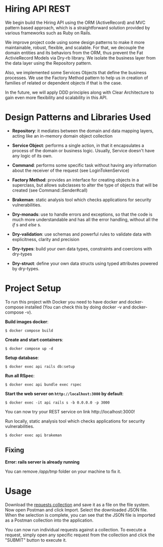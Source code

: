 Hiring API REST
===

We begin build the Hiring API using the ORM (ActiveRecord) and MVC pattern based approach, which is a straightforward solution provided by various frameworks such as Ruby on Rails.

We improve project code using some design patterns to make it more maintainable, robust, flexible, and scalable. For that, we decouple the domain entities and its behaviors from the ORM, thus prevent the Fat ActivieRecord Models via Dry-rb library. We isolate the business layer from the data layer using the Repository pattern. 

Also, we implemented some Services Objects that define the business processes. We use the Factory Method pattern to help us in creation of families of related or dependent objects if that is the case.

In the future, we will apply DDD principles along with Clear Architecture to gain even more flexibility and scalability in this API.

Design Patterns and Libraries Used
===

* **Repository**: it mediates between the domain and data mapping layers, acting like an in-memory domain object collection
* **Service Object**: performs a single action, in that it encapsulates a process of the domain or business logic. Usually, Service doesn't have any logic of its own.
* **Command**: performs some specific task without having any information about the receiver of the request (see LoginTokenService)
* **Factory Method**: provides an interface for creating objects in a superclass, but allows subclasses to alter the type of objects that will be created (see Command::Sender#call)


* **Brakeman**: static analysis tool which checks applications for security vulnerabilities.
* **Dry-monads**: use to handle errors and exceptions, so that the code is much more understandable and has all the error handling, without all the _if_ s and _else_ s.
* **Dry-validation**: use schemas and powerful rules to validate data with explicitness, clarity and precision
* **Dry-types**: build your own data types, constraints and coercions with dry-types
* **Dry-struct**: define your own data structs using typed attributes powered by dry-types.

Project Setup
===

To run this project with Docker you need to have docker and docker-compose installed (You can check this by doing docker -v and docker-compose -v).

**Build images docker**:
```console
$ docker compose build
```

**Create and start containers**:
```console
$ docker compose up -d
```

**Setup database**:
```console
$ docker exec api rails db:setup
```

**Run all RSpec**:
```console
$ docker exec api bundle exec rspec
```

**Start the web server on `http://localhost:3000` by default**:
```console
$ docker exec -it api rails s -b 0.0.0.0 -p 3000
```

You can now try your REST service on link http://localhost:3000!

Run locally, static analysis tool which checks applications for security vulnerabilities.

```console
$ docker exec api brakeman
```

## Fixing

**Error: rails server is already running**

You can remove _/app/tmp_ folder on your machine to fix it.


Usage
===

Download the [requests collection](https://github.com/rafaelps1/hiring-ror/blob/main/api_endpoints.postman_collection.json) and save it as a file on the file system. Now open Postman and click Import. Select the downloaded JSON file. When the selection is complete, you can see that the JSON file is imported as a Postman collection into the application.

You can now run individual requests against a collection. To execute a request, simply open any specific request from the collection and click the "SUBMIT" button to execute it.
